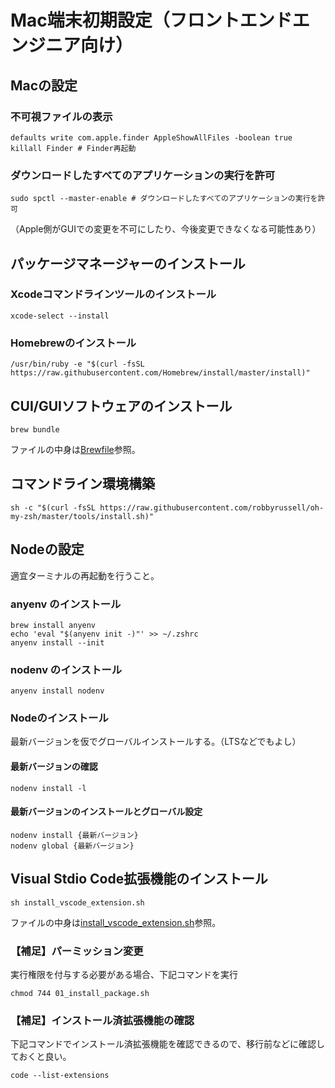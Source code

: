 # Mac端末初期設定（フロントエンドエンジニア向け）

## Macの設定
### 不可視ファイルの表示
```
defaults write com.apple.finder AppleShowAllFiles -boolean true
killall Finder # Finder再起動
```

### ダウンロードしたすべてのアプリケーションの実行を許可
```
sudo spctl --master-enable # ダウンロードしたすべてのアプリケーションの実行を許可
```
（Apple側がGUIでの変更を不可にしたり、今後変更できなくなる可能性あり）


## パッケージマネージャーのインストール

### Xcodeコマンドラインツールのインストール
```
xcode-select --install
```

### Homebrewのインストール
```
/usr/bin/ruby -e "$(curl -fsSL https://raw.githubusercontent.com/Homebrew/install/master/install)" 
```

## CUI/GUIソフトウェアのインストール
```
brew bundle
```

ファイルの中身は[Brewfile](/Brewfile)参照。


## コマンドライン環境構築
```
sh -c "$(curl -fsSL https://raw.githubusercontent.com/robbyrussell/oh-my-zsh/master/tools/install.sh)"
```

## Nodeの設定
適宜ターミナルの再起動を行うこと。

### anyenv のインストール
```
brew install anyenv
echo 'eval "$(anyenv init -)"' >> ~/.zshrc
anyenv install --init
```

### nodenv のインストール
```
anyenv install nodenv
```

### Nodeのインストール
最新バージョンを仮でグローバルインストールする。（LTSなどでもよし）

#### 最新バージョンの確認
```
nodenv install -l
```

#### 最新バージョンのインストールとグローバル設定
```
nodenv install {最新バージョン}
nodenv global {最新バージョン}
```

## Visual Stdio Code拡張機能のインストール
```
sh install_vscode_extension.sh
```

ファイルの中身は[install_vscode_extension.sh](/install_vscode_extension.sh)参照。

### 【補足】パーミッション変更
実行権限を付与する必要がある場合、下記コマンドを実行
```
chmod 744 01_install_package.sh
```

### 【補足】インストール済拡張機能の確認
下記コマンドでインストール済拡張機能を確認できるので、移行前などに確認しておくと良い。
```
code --list-extensions
```